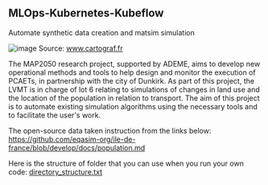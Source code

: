 ## MLOps-Kubernetes-Kubeflow
Automate synthetic data creation and matsim simulation

![image](https://www.cartograf.fr/regions/nord-pas-de-calais/carte_nord_pas_de_calais_administrative.jpg)
Source: www.cartograf.fr

The MAP2050 research project, supported by ADEME, aims to develop new operational methods and tools to help design and monitor the execution of PCAETs, in partnership with the city of Dunkirk. As part of this project, the LVMT is in charge of lot 6 relating to simulations of changes in land use and the location of the population in relation to transport.
The aim of this project is to automate existing simulation algorithms using the necessary tools and to facilitate the user's work.

The open-source data taken instruction from the links below:
https://github.com/eqasim-org/ile-de-france/blob/develop/docs/population.md

Here is the structure of folder that you can use when you run your own code:
[directory_structure.txt](https://github.com/user-attachments/files/15955685/directory_structure.txt)
